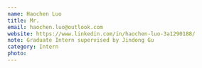 ```yaml
---
name: Haochen Luo
title: Mr.
email: haochen.luo@outlook.com
website: https://www.linkedin.com/in/haochen-luo-3a1290188/
note: Graduate Intern supervised by Jindong Gu
category: Intern
photo: 
---
```

